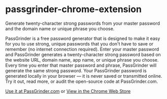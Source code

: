 # passgrinder-chrome-extension
 
Generate twenty-character strong passwords from your master password and the domain name or unique phrase you choose.

PassGrinder is a free password generator that is designed to make it easy for you to use strong, unique passwords that you don't have to save or remember (no internet connection required). Enter your master password and PassGrinder generates a twenty-character strong password based on the website URL, domain name, app name, or unique phrase you choose. Every time you enter that master password and phrase, PassGrinder will generate the same strong password. Your PassGrinder password is generated locally in your browser — it is never saved or transmitted online. Try it out, read more, or audit the open-source code at PassGrinder.com.

[Use it at PassGrinder.com](https://passgrinder.com/) or [View in the Chrome Web Store](https://chrome.google.com/webstore/detail/passgrinder/ioabldfcejgnlamebpaokhbpgbhplpna/related)
